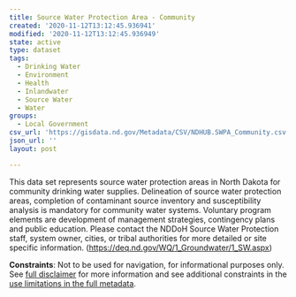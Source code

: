 ```yaml
---
title: Source Water Protection Area - Community
created: '2020-11-12T13:12:45.936941'
modified: '2020-11-12T13:12:45.936949'
state: active
type: dataset
tags:
  - Drinking Water
  - Environment
  - Health
  - Inlandwater
  - Source Water
  - Water
groups:
  - Local Government
csv_url: 'https://gisdata.nd.gov/Metadata/CSV/NDHUB.SWPA_Community.csv'
json_url: ''
layout: post

---
```

<p>This data set represents source water protection areas in North Dakota for community drinking water supplies. Delineation of source water protection areas, completion of contaminant source inventory and susceptibility analysis is mandatory for community water systems. Voluntary program elements are development of management strategies, contingency plans and public education. Please contact the NDDoH Source Water Protection staff, system owner, cities, or tribal authorities for more detailed or site specific information. (<a href="https://deq.nd.gov/WQ/1_Groundwater/1_SW.aspx">https://deq.nd.gov/WQ/1_Groundwater/1_SW.aspx</a>)</p>
<p><strong>Constraints</strong>: Not to be used for navigation, for informational purposes only. See <a href="/north-dakota-disclaimer">full disclaimer</a> for more information and see additional constraints in the <a href="https://gisdata.nd.gov/Metadata/ISO/html/metadata_SWPA_Community.html">use limitations in the full metadata</a>.</p>

